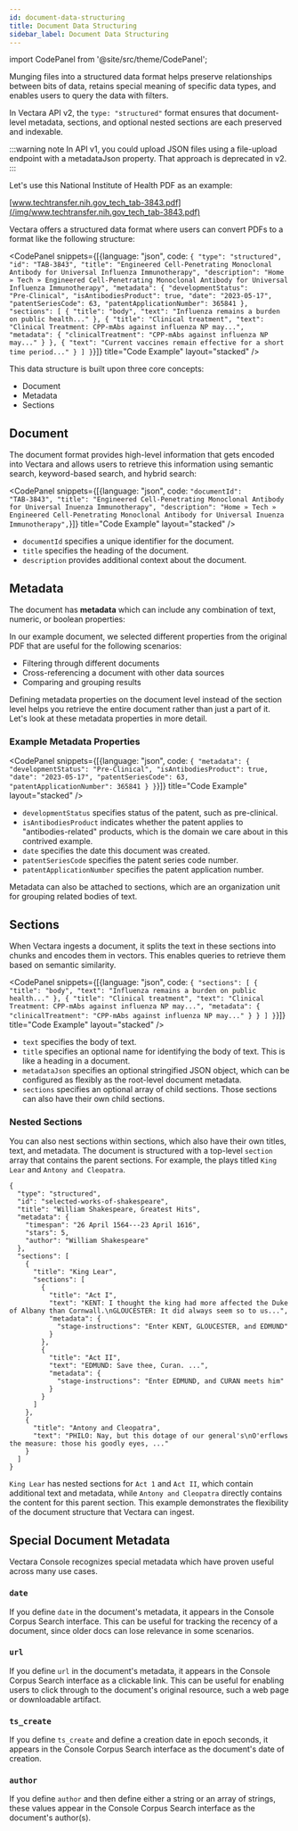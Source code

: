 ```yaml
---
id: document-data-structuring
title: Document Data Structuring
sidebar_label: Document Data Structuring
---
```



import CodePanel from '@site/src/theme/CodePanel';


Munging files into a structured data format helps preserve relationships 
between bits of data, retains special meaning of specific data types, and 
enables users to query the data with filters.

In Vectara API v2, the `type: "structured"` format ensures that document-level 
metadata, sections, and optional nested sections are each preserved and 
indexable.

:::warning note
In API v1, you could upload JSON files using a file-upload endpoint with a 
metadataJson property. That approach is deprecated in v2.
:::

Let's use this National Institute of Health PDF as an example:

[www.techtransfer.nih.gov_tech_tab-3843.pdf](/img/www.techtransfer.nih.gov_tech_tab-3843.pdf)

Vectara offers a structured data format where users can convert PDFs to a 
format like the following structure:

<CodePanel snippets={[{language: "json", code: `{
  "type": "structured",
  "id": "TAB‑3843",
  "title": "Engineered Cell‑Penetrating Monoclonal Antibody for Universal Influenza Immunotherapy",
  "description": "Home » Tech » Engineered Cell‑Penetrating Monoclonal Antibody for Universal Influenza Immunotherapy",
  "metadata": {
    "developmentStatus": "Pre‑Clinical",
    "isAntibodiesProduct": true,
    "date": "2023‑05‑17",
    "patentSeriesCode": 63,
    "patentApplicationNumber": 365841
  },
  "sections": [
    {
      "title": "body",
      "text": "Influenza remains a burden on public health..."
    },
    {
      "title": "Clinical treatment",
      "text": "Clinical Treatment: CPP‑mAbs against influenza NP may...",
      "metadata": {
        "clinicalTreatment": "CPP‑mAbs against influenza NP may..."
      }
    },
    {
      "text": "Current vaccines remain effective for a short time period..."
    }
  ]
}`}]} title="Code Example" layout="stacked" />

This data structure is built upon three core concepts:
* Document
* Metadata
* Sections

## Document

The document format provides high-level information that gets encoded into 
Vectara and allows users to retrieve this information using semantic search, 
keyword-based search, and hybrid search:

<CodePanel snippets={[{language: "json", code: `"documentId": "TAB‑3843",
  "title": "Engineered Cell‑Penetrating Monoclonal Antibody for Universal Inuenza Immunotherapy",
  "description": "Home » Tech » Engineered Cell‑Penetrating Monoclonal Antibody for Universal Inuenza Immunotherapy",`}]} title="Code Example" layout="stacked" />

* `documentId` specifies a unique identifier for the document.
* `title` specifies the heading of the document.
* `description` provides additional context about the document.

## Metadata

The document has **metadata** which can include any combination 
of text, numeric, or boolean properties:

In our example document, we selected different properties from the original PDF 
that are useful for the following scenarios:
* Filtering through different documents
* Cross-referencing a document with other data sources
* Comparing and grouping results

Defining metadata properties on the document level instead of the section 
level helps you retrieve the entire document rather than just a part of it. 
Let's look at these metadata properties in more detail.

### Example Metadata Properties

<CodePanel snippets={[{language: "json", code: `{
  "metadata": {
    "developmentStatus": "Pre‑Clinical",
    "isAntibodiesProduct": true,
    "date": "2023‑05‑17",
    "patentSeriesCode": 63,
    "patentApplicationNumber": 365841
  }
}`}]} title="Code Example" layout="stacked" />

* `developmentStatus` specifies status of the patent, such as pre-clinical.
* `isAntibodiesProduct` indicates whether the patent applies to "antibodies-related" 
  products, which is the domain we care about in this contrived example.
* `date` specifies the date this document was created.
* `patentSeriesCode` specifies the patent series code number.
* `patentApplicationNumber` specifies the patent application number.



Metadata can also be attached to sections, which are an organization unit 
for grouping related bodies of text.

## Sections

When Vectara ingests a document, it splits the text in these sections into 
chunks and encodes them in vectors. This enables queries to retrieve 
them based on semantic similarity.

<CodePanel snippets={[{language: "json", code: `{
  "sections": [
    {
      "title": "body",
      "text": "Influenza remains a burden on public health..."
    },
    {
      "title": "Clinical treatment",
      "text": "Clinical Treatment: CPP‑mAbs against influenza NP may...",
      "metadata": {
        "clinicalTreatment": "CPP‑mAbs against influenza NP may..."
      }
    }
  ]
}`}]} title="Code Example" layout="stacked" />

* `text` specifies the body of text.
* `title` specifies an optional name for identifying the body of text. 
  This is like a heading in a document.
* `metadataJson` specifies an optional stringified JSON object, which can be 
  configured as flexibly as the root-level document metadata.
* `sections` specifies an optional array of child sections. Those sections 
  can also have their own child sections.

### Nested Sections

You can also nest sections within sections, which also have their own 
titles, text, and metadata. The document is structured with a top-level 
`section` array that contains the parent sections. For example, the plays 
titled `King Lear` and `Antony and Cleopatra`.

```
{
  "type": "structured",
  "id": "selected-works-of-shakespeare",
  "title": "William Shakespeare, Greatest Hits",
  "metadata": {
    "timespan": "26 April 1564---23 April 1616",
    "stars": 5,
    "author": "William Shakespeare"
  },
  "sections": [
    {
      "title": "King Lear",
      "sections": [
        {
          "title": "Act I",
          "text": "KENT: I thought the king had more affected the Duke of Albany than Cornwall.\nGLOUCESTER: It did always seem so to us...",
          "metadata": {
            "stage-instructions": "Enter KENT, GLOUCESTER, and EDMUND"
          }
        },
        {
          "title": "Act II",
          "text": "EDMUND: Save thee, Curan. ...",
          "metadata": {
            "stage-instructions": "Enter EDMUND, and CURAN meets him"
          }
        }
      ]
    },
    {
      "title": "Antony and Cleopatra",
      "text": "PHILO: Nay, but this dotage of our general's\nO'erflows the measure: those his goodly eyes, ..."
    }
  ]
}
```

`King Lear` has nested sections for `Act 1` and `Act II`, 
which contain additional text and metadata, while `Antony and Cleopatra` 
directly contains the content for this parent section. This example 
demonstrates the flexibility of the document structure that Vectara can ingest.

## Special Document Metadata

Vectara Console recognizes special metadata which have proven useful across 
many use cases.

### `date`
If you define `date` in the document's metadata, it appears in the Console 
Corpus Search interface. This can be useful for tracking the recency of a 
document, since older docs can lose relevance in some scenarios.

### `url`
If you define `url` in the document's metadata, it appears in the Console Corpus 
Search interface as a clickable link. This can be useful for enabling users to 
click through to the document's original resource, such a web page or
downloadable artifact.

### `ts_create`
If you define `ts_create` and define a creation date in epoch seconds, it 
appears in the Console Corpus Search interface as the document's date of 
creation.

### `author`
If you define `author` and then define either a string or an array of 
strings, these values appear in the Console Corpus Search interface 
as the document's author(s).
